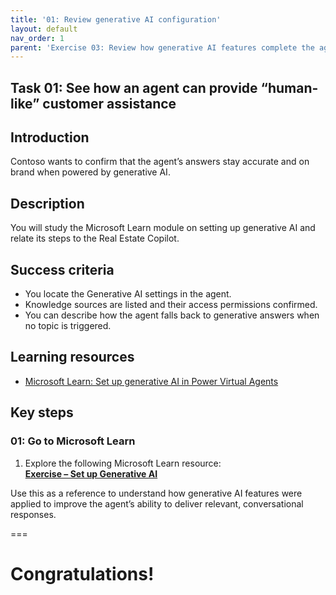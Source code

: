 ```yaml
---
title: '01: Review generative AI configuration'
layout: default
nav_order: 1
parent: 'Exercise 03: Review how generative AI features complete the agentic solution'
---
```


## Task 01: See how an agent can provide “human-like” customer assistance

## Introduction
Contoso wants to confirm that the agent’s answers stay accurate and on brand when powered by generative AI.

## Description
You will study the Microsoft Learn module on setting up generative AI and relate its steps to the Real Estate Copilot.
## Success criteria

 - You locate the Generative AI settings in the agent.
 - Knowledge sources are listed and their access permissions confirmed.
 - You can describe how the agent falls back to generative answers when no topic is triggered.

## Learning resources
- [Microsoft Learn: Set up generative AI in Power Virtual Agents](https://learn.microsoft.com/en-us/training/modules/set-up-generative-ai-power-virtual-agents/)

## Key steps

### 01: Go to Microsoft Learn

1. Explore the following Microsoft Learn resource:  
[**Exercise – Set up Generative AI**](https://learn.microsoft.com/en-us/training/modules/create-bots-power-virtual-agents-copilot/exercise-generative-ai)

Use this as a reference to understand how generative AI features were applied to improve the agent’s ability to deliver relevant, conversational responses.

<!-- !IMAGE[g2x9unbv.jpg](instructions294087/g2x9unbv.jpg) -->

===

# Congratulations! 
